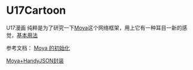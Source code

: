 # U17Cartoon
U17漫画
纯粹是为了研究一下[Moya](https://github.com/Moya/Moya)这个网络框架，用上它有一种耳目一新的感觉，[基本用法](https://github.com/Moya/Moya/blob/master/docs_CN/Examples/Basic.md)

参考文档：
[Moya 的初始化](https://www.jianshu.com/p/adee88ddcd06)

[Moya+HandyJSON封装](https://www.jianshu.com/p/7286503db415)




